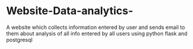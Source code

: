 # Website-Data-analytics-
A website which collects information entered by user and sends email to them about analysis of all info entered by all users using python flask and postgresql
